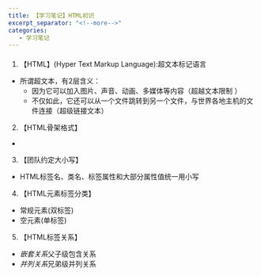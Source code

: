 ```yaml
---
title: 【学习笔记】HTML初识
excerpt_separator: "<!--more-->"
categories: 
   - 学习笔记 
---
```

#### 
<!--more-->
1. 【HTML】(Hyper Text Markup Language):超文本标记语言
- 所谓超文本，有2层含义：
  - 因为它可以加入图片、声音、动画、多媒体等内容（超越文本限制 ）
  - 不仅如此，它还可以从一个文件跳转到另一个文件，与世界各地主机的文件连接（超级链接文本）

2. 【HTML骨架格式】
- <!-- 页面中最大的标签 根标签 -->
 <html>
    <!-- 头部标签 -->
    <head>     
        <!-- 标题标签 -->
        <title></title> 
    </head>
    <!-- 文档的主体 -->
    <body>
    </body>
 </html>

 3. 【团队约定大小写】
- HTML标签名、类名、标签属性和大部分属性值统一用小写

4. 【HTML元素标签分类】
- 常规元素(双标签)
- 空元素(单标签)

5. 【HTML标签关系】
- <em>嵌套关系</em>父子级包含关系
- <em>并列关系</em>兄弟级并列关系
 